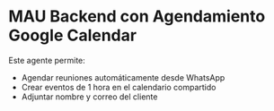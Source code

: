 # MAU Backend con Agendamiento Google Calendar

Este agente permite:
- Agendar reuniones automáticamente desde WhatsApp
- Crear eventos de 1 hora en el calendario compartido
- Adjuntar nombre y correo del cliente
